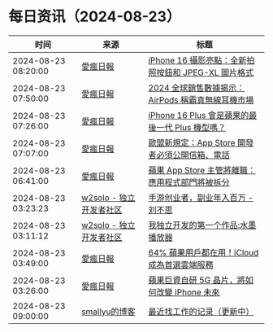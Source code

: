 ﻿# 每日资讯（2024-08-23）

|时间|来源|标题|
|---|---|---|
|2024-08-23 08:20:00|[愛瘋日報](http://www.iphonetaiwan.org/feeds/posts/default)|[iPhone 16 攝影亮點：全新拍照按鈕和 JPEG-XL 圖片格式](https://www.iphonetaiwan.org/2024/08/iphone-16-new-camera-jpeg-xl.html)|
|2024-08-23 07:50:00|[愛瘋日報](http://www.iphonetaiwan.org/feeds/posts/default)|[2024 全球銷售數據揭示：AirPods 稱霸真無線耳機市場](https://www.iphonetaiwan.org/2024/08/global-tws-earbuds-sales-ranking.html)|
|2024-08-23 07:26:00|[愛瘋日報](http://www.iphonetaiwan.org/feeds/posts/default)|[iPhone 16 Plus 會是蘋果的最後一代 Plus 機型嗎？](https://www.iphonetaiwan.org/2024/08/iphone-16-plus-final-generation.html)|
|2024-08-23 07:07:00|[愛瘋日報](http://www.iphonetaiwan.org/feeds/posts/default)|[歐盟新規定：App Store 開發者必須公開信箱、電話](https://www.iphonetaiwan.org/2024/08/eu-app-store-regulations.html)|
|2024-08-23 06:41:00|[愛瘋日報](http://www.iphonetaiwan.org/feeds/posts/default)|[蘋果 App Store 主管將離職：應用程式部門將被拆分](https://www.iphonetaiwan.org/2024/08/apple-app-store-restructuring.html)|
|2024-08-23 03:23:23|[w2solo - 独立开发者社区](https://w2solo.com/topics/feed)|[手游创业者，副业年入百万 - 刘不思](https://w2solo.com/topics/4951)|
|2024-08-23 03:11:12|[w2solo - 独立开发者社区](https://w2solo.com/topics/feed)|[我独立开发的第一个作品:水墨播放器](https://w2solo.com/topics/4950)|
|2024-08-23 03:49:00|[愛瘋日報](http://www.iphonetaiwan.org/feeds/posts/default)|[64% 蘋果用戶都在用！iCloud 成為首選雲端服務](https://www.iphonetaiwan.org/2024/08/icloud-storage-popularity.html)|
|2024-08-23 03:26:00|[愛瘋日報](http://www.iphonetaiwan.org/feeds/posts/default)|[蘋果巨資自研 5G 晶片，將如何改變 iPhone 未來](https://www.iphonetaiwan.org/2024/08/apple-5g-modem-innovation.html)|
|2024-08-23 09:00:00|[smallyu的博客](https://smallyu.net/atom.xml)|[最近找工作的记录（更新中）](https://smallyu.net/2024/08/23/%E6%9C%80%E8%BF%91%E6%89%BE%E5%B7%A5%E4%BD%9C%E7%9A%84%E8%AE%B0%E5%BD%95/)|
